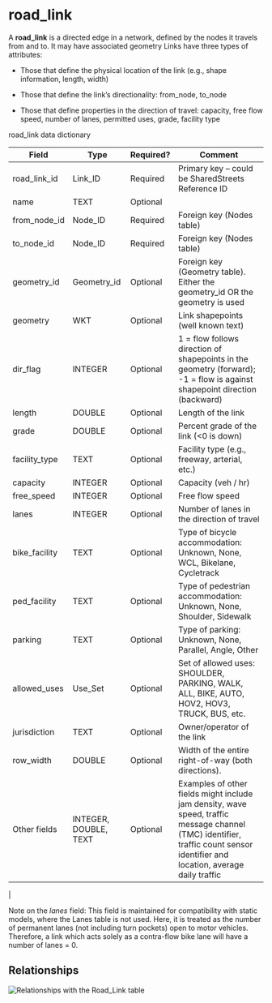 # road\_link

A **road\_link** is a directed edge in a network, defined by the
nodes it travels from and to. It may have associated geometry Links have three
types of attributes:

  - Those that define the physical location of the link (e.g., shape information, length,
    width)

  - Those that define the link’s directionality: from\_node, to\_node

  - Those that define properties in the direction of travel: capacity,
    free flow speed, number of lanes, permitted uses, grade, facility type

road\_link data dictionary

| Field                                   | Type                  | Required? | Comment                                                                                                                                                                       |
| --------------------------------------- | --------------------- | --------- | ----------------------------------------------------------------------------------------------------------------------------------------------------------------------------- |
| road_link\_id | Link\_ID              | Required  | Primary key – could be SharedStreets Reference ID                                                                                                                             |
| name                                    | TEXT                  | Optional  |                                                                                                                                                                               |
| from\_node_id                              | Node\_ID            | Required  | Foreign key (Nodes table)                                                                                                                                                     |
| to\_node_id                                | Node\_ID            | Required  | Foreign key (Nodes table)                                                                                                                                                     |
| geometry_id | Geometry_id | Optional  | Foreign key (Geometry table). Either the geometry_id OR the geometry is used  |
| geometry                     | WKT    | Optional  | Link shapepoints (well known text)                                                                                                                                            |
| dir\_flag                        | INTEGER               | Optional  | 1 = flow follows direction of shapepoints in the geometry (forward); -1 = flow is against shapepoint direction (backward)                                               |
| length  |  DOUBLE | Optional  | Length of the link  |
| grade | DOUBLE  | Optional  |  Percent grade of the link (<0 is down) |
| facility_type | TEXT | Optional | Facility type (e.g., freeway, arterial, etc.) |
| capacity                                | INTEGER               | Optional  | Capacity (veh / hr)                                                                                                                                                           |
| free_speed                               | INTEGER               | Optional  | Free flow speed                                                                                                                                                               |
| lanes                           | INTEGER               | Optional  | Number of lanes in the direction of travel                                                                                                                                       |
| bike_facility                            | TEXT                  | Optional  | Type of bicycle accommodation: Unknown, None, WCL, Bikelane, Cycletrack                                                                                                       |
| ped_facility                             | TEXT                  | Optional  | Type of pedestrian accommodation: Unknown, None, Shoulder, Sidewalk                                                                                                           |
| parking                                 | TEXT                  | Optional  | Type of parking: Unknown, None, Parallel, Angle, Other                                                                                                                        |
| allowed\_uses                           | Use\_Set              | Optional  | Set of allowed uses: SHOULDER, PARKING, WALK, ALL, BIKE, AUTO, HOV2, HOV3, TRUCK, BUS, etc.                                                                                   |
| jurisdiction  | TEXT  | Optional  | Owner/operator of the link  |
| row_width | DOUBLE  | Optional  |  Width of the entire right-of-way (both directions).  | 
| Other fields                            | INTEGER, DOUBLE, TEXT | Optional  | Examples of other fields might include jam density, wave speed, traffic message channel (TMC) identifier, traffic count sensor identifier and location, average daily traffic |
| 


Note on the _lanes_ field: This field is maintained for compatibility with static models, where
    the Lanes table is not used. Here, it is treated as the number of
    permanent lanes (not including turn pockets) open to motor vehicles.
    Therefore, a link which acts solely as a contra-flow bike lane will
    have a number of lanes = 0.

## Relationships
![Relationships with the Road_Link table](https://github.com/zephyr-data-specs/GMNS/raw/master/Images/ER_diagrams/road_link.png)
